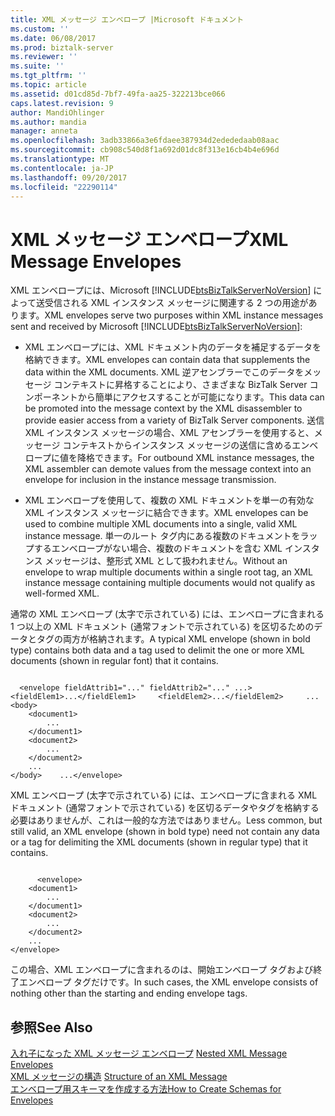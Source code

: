 ```yaml
---
title: XML メッセージ エンベロープ |Microsoft ドキュメント
ms.custom: ''
ms.date: 06/08/2017
ms.prod: biztalk-server
ms.reviewer: ''
ms.suite: ''
ms.tgt_pltfrm: ''
ms.topic: article
ms.assetid: d01cd85d-7bf7-49fa-aa25-322213bce066
caps.latest.revision: 9
author: MandiOhlinger
ms.author: mandia
manager: anneta
ms.openlocfilehash: 3adb33866a3e6fdaee387934d2edededaab08aac
ms.sourcegitcommit: cb908c540d8f1a692d01dc8f313e16cb4b4e696d
ms.translationtype: MT
ms.contentlocale: ja-JP
ms.lasthandoff: 09/20/2017
ms.locfileid: "22290114"
---
```

# <a name="xml-message-envelopes"></a><span data-ttu-id="30722-102">XML メッセージ エンベロープ</span><span class="sxs-lookup"><span data-stu-id="30722-102">XML Message Envelopes</span></span>
<span data-ttu-id="30722-103">XML エンベロープには、Microsoft [!INCLUDE[btsBizTalkServerNoVersion](../includes/btsbiztalkservernoversion-md.md)] によって送受信される XML インスタンス メッセージに関連する 2 つの用途があります。</span><span class="sxs-lookup"><span data-stu-id="30722-103">XML envelopes serve two purposes within XML instance messages sent and received by Microsoft [!INCLUDE[btsBizTalkServerNoVersion](../includes/btsbiztalkservernoversion-md.md)]:</span></span>  
  
-   <span data-ttu-id="30722-104">XML エンベロープには、XML ドキュメント内のデータを補足するデータを格納できます。</span><span class="sxs-lookup"><span data-stu-id="30722-104">XML envelopes can contain data that supplements the data within the XML documents.</span></span> <span data-ttu-id="30722-105">XML 逆アセンブラーでこのデータをメッセージ コンテキストに昇格することにより、さまざまな BizTalk Server コンポーネントから簡単にアクセスすることが可能になります。</span><span class="sxs-lookup"><span data-stu-id="30722-105">This data can be promoted into the message context by the XML disassembler to provide easier access from a variety of BizTalk Server components.</span></span> <span data-ttu-id="30722-106">送信 XML インスタンス メッセージの場合、XML アセンブラーを使用すると、メッセージ コンテキストからインスタンス メッセージの送信に含めるエンベロープに値を降格できます。</span><span class="sxs-lookup"><span data-stu-id="30722-106">For outbound XML instance messages, the XML assembler can demote values from the message context into an envelope for inclusion in the instance message transmission.</span></span>  
  
-   <span data-ttu-id="30722-107">XML エンベロープを使用して、複数の XML ドキュメントを単一の有効な XML インスタンス メッセージに結合できます。</span><span class="sxs-lookup"><span data-stu-id="30722-107">XML envelopes can be used to combine multiple XML documents into a single, valid XML instance message.</span></span> <span data-ttu-id="30722-108">単一のルート タグ内にある複数のドキュメントをラップするエンベロープがない場合、複数のドキュメントを含む XML インスタンス メッセージは、整形式 XML として扱われません。</span><span class="sxs-lookup"><span data-stu-id="30722-108">Without an envelope to wrap multiple documents within a single root tag, an XML instance message containing multiple documents would not qualify as well-formed XML.</span></span>  
  
 <span data-ttu-id="30722-109">通常の XML エンベロープ (太字で示されている) には、エンベロープに含まれる 1 つ以上の XML ドキュメント (通常フォントで示されている) を区切るためのデータとタグの両方が格納されます。</span><span class="sxs-lookup"><span data-stu-id="30722-109">A typical XML envelope (shown in bold type) contains both data and a tag used to delimit the one or more XML documents (shown in regular font) that it contains.</span></span>  
  
```  
  
  <envelope fieldAttrib1="..." fieldAttrib2="..." ...>     <fieldElem1>...</fieldElem1>     <fieldElem2>...</fieldElem2>     ...     <body>  
    <document1>  
        ...  
    </document1>  
    <document2>  
        ...  
    </document2>  
    ...  
</body>    ...</envelope>  
```  
  
 <span data-ttu-id="30722-110">XML エンベロープ (太字で示されている) には、エンベロープに含まれる XML ドキュメント (通常フォントで示されている) を区切るデータやタグを格納する必要はありませんが、これは一般的な方法ではありません。</span><span class="sxs-lookup"><span data-stu-id="30722-110">Less common, but still valid, an XML envelope (shown in bold type) need not contain any data or a tag for delimiting the XML documents (shown in regular type) that it contains.</span></span>  
  
```  
  
      <envelope>  
    <document1>  
        ...  
    </document1>  
    <document2>  
        ...  
    </document2>  
    ...  
</envelope>  
```  
  
 <span data-ttu-id="30722-111">この場合、XML エンベロープに含まれるのは、開始エンベロープ タグおよび終了エンベロープ タグだけです。</span><span class="sxs-lookup"><span data-stu-id="30722-111">In such cases, the XML envelope consists of nothing other than the starting and ending envelope tags.</span></span>  
  
## <a name="see-also"></a><span data-ttu-id="30722-112">参照</span><span class="sxs-lookup"><span data-stu-id="30722-112">See Also</span></span>  
 <span data-ttu-id="30722-113">[入れ子になった XML メッセージ エンベロープ](../core/nested-xml-message-envelopes.md) </span><span class="sxs-lookup"><span data-stu-id="30722-113">[Nested XML Message Envelopes](../core/nested-xml-message-envelopes.md) </span></span>  
 <span data-ttu-id="30722-114">[XML メッセージの構造](../core/structure-of-an-xml-message.md) </span><span class="sxs-lookup"><span data-stu-id="30722-114">[Structure of an XML Message](../core/structure-of-an-xml-message.md) </span></span>  
 [<span data-ttu-id="30722-115">エンベロープ用スキーマを作成する方法</span><span class="sxs-lookup"><span data-stu-id="30722-115">How to Create Schemas for Envelopes</span></span>](../core/how-to-create-schemas-for-envelopes.md)